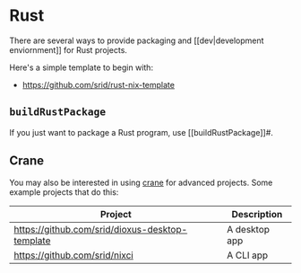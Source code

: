 
# Rust

There are several ways to provide packaging and [[dev|development enviornment]] for Rust projects.

Here's a simple template to begin with:
- https://github.com/srid/rust-nix-template

## `buildRustPackage`

If you just want to package a Rust program, use [[buildRustPackage]]#.

## Crane

You may also be interested in using [crane] for advanced projects. Some example projects that do this:

| Project                                         | Description   |
| ----------------------------------------------- | ------------- |
| https://github.com/srid/dioxus-desktop-template | A desktop app |
| https://github.com/srid/nixci                   | A CLI app     |

[crane]: https://crane.dev/